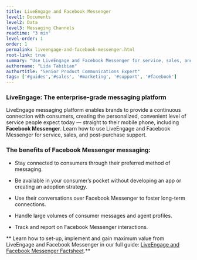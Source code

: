 ```yaml
---
title: LiveEngage and Facebook Messenger
level1: Documents
level2: Data
level3: Messaging Channels
readtime: "3 min"
level-order: 1
order: 1
permalink: liveengage-and-facebook-messenger.html
root-link: true
summary: "Use LiveEngage and Facebook Messenger for service, sales, and post-purchase support. Learn how LiveEngage connects brands to their customers via Facebook Messenger and the benefits of having a central hub of operations for agents, managers, and reporting."
authorname: "Lida Tabibian"
authortitle: "Senior Product Communications Expert"
tags: ['#guides','#sales', '#marketing', '#support', '#facebook']
---
```


### LiveEngage: The enterprise-grade messaging platform

LiveEngage messaging platform enables brands to provide a continuous connection with consumers, creating the personalized, convenient level of service people expect today — straight to their mobile phone, including **Facebook Messenger**. Learn how to use LiveEngage and Facebook Messenger for service, sales, and post-purchase support.

### The benefits of Facebook Messenger messaging:

* Stay connected to consumers through their preferred method of messaging.

* Be available in your consumer’s pocket without developing an app or creating an adoption strategy.

* Use their conversations over Facebook Messenger to foster long-term connections.

* Handle large volumes of consumer messages and agent profiles.

* Track and report on Facebook Messenger interactions.

** Learn how to set-up, implement and gain maximum value from LiveEngage and Facebook Messenger in our full guide: [LiveEngage and Facebook Messenger Factsheet](http://info.liveperson.com/rs/501-BLE-979/images/Facebook_Messenger_Factsheet.pdf).**
